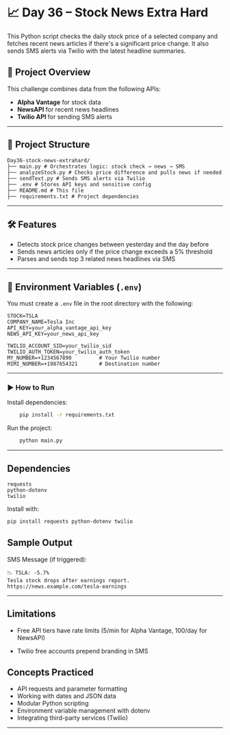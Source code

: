 # 📈 Day 36 – Stock News Extra Hard

This Python script checks the daily stock price of a selected company and fetches recent news articles if there's a significant price change. It also sends SMS alerts via Twilio with the latest headline summaries.

## 🔧 Project Overview

This challenge combines data from the following APIs:

- **Alpha Vantage** for stock data
- **NewsAPI** for recent news headlines
- **Twilio API** for sending SMS alerts

---

## 📂 Project Structure

```init
Day36-stock-news-extrahard/
├── main.py # Orchestrates logic: stock check → news → SMS
├── analyzeStock.py # Checks price difference and pulls news if needed
├── sendText.py # Sends SMS alerts via Twilio
├── .env # Stores API keys and sensitive config
├── README.md # This file
├── requirements.txt # Project dependencies
```

---

## 🛠️ Features

- Detects stock price changes between yesterday and the day before
- Sends news articles only if the price change exceeds a 5% threshold
- Parses and sends top 3 related news headlines via SMS

---

## 🔑 Environment Variables (`.env`)

You must create a `.env` file in the root directory with the following:

```env
STOCK=TSLA
COMPANY_NAME=Tesla Inc
API_KEY=your_alpha_vantage_api_key
NEWS_API_KEY=your_news_api_key

TWILIO_ACCOUNT_SID=your_twilio_sid
TWILIO_AUTH_TOKEN=your_twilio_auth_token
MY_NUMBER=+1234567890         # Your Twilio number
MIMI_NUMBER=+1987654321       # Destination number
```

---

### ▶️ How to Run

Install dependencies:

```bash
    pip install -r requirements.txt
```

Run the project:

```bash
    python main.py
```

---

## Dependencies

```nginx
requests
python-dotenv
twilio
```

Install with:

```bash
pip install requests python-dotenv twilio
```

## Sample Output

SMS Message (if triggered):

```init
📉 TSLA: -5.7%
Tesla stock drops after earnings report.
https://news.example.com/tesla-earnings
```

---

## Limitations

- Free API tiers have rate limits (5/min for Alpha Vantage, 100/day for NewsAPI)

- Twilio free accounts prepend branding in SMS

## Concepts Practiced

- API requests and parameter formatting
- Working with dates and JSON data
- Modular Python scripting
- Environment variable management with dotenv
- Integrating third-party services (Twilio)

---
